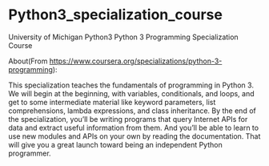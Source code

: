 # Python3_specialization_course
University of Michigan Python3 Python 3 Programming Specialization Course

About(From https://www.coursera.org/specializations/python-3-programming):

This specialization teaches the fundamentals of programming in Python 3. We will begin at the beginning, with variables, conditionals, and loops, and get to some intermediate material like keyword parameters, list comprehensions, lambda expressions, and class inheritance. By the end of the specialization, you’ll be writing programs that query Internet APIs for data and extract useful information from them. And you’ll be able to learn to use new modules and APIs on your own by reading the documentation. That will give you a great launch toward being an independent Python programmer.
